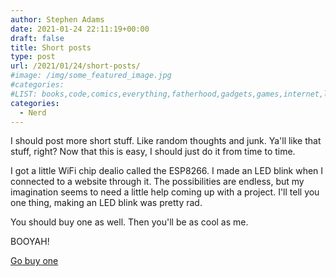 ```yaml
---
author: Stephen Adams
date: 2021-01-24 22:11:19+00:00
draft: false
title: Short posts
type: post
url: /2021/01/24/short-posts/
#image: /img/some_featured_image.jpg
#categories:
#LIST: books,code,comics,everything,fatherhood,gadgets,games,internet,life,movies,music,Nerd,podcasting,politics,random,science,tech,tv,video,work,writing
categories:
  - Nerd
---
```


I should post more short stuff. Like random thoughts and junk. Ya'll like that stuff, right? Now that this is easy, I should just do it from time to time.

I got a little WiFi chip dealio called the ESP8266. I made an LED blink when I connected to a website through it. The possibilities are endless, but my imagination seems to need a little help coming up with a project. I'll tell you one thing, making an LED blink was pretty rad. 

You should buy one as well. Then you'll be as cool as me.

BOOYAH!

[Go buy one](https://amzn.com/B010O1G1ES)